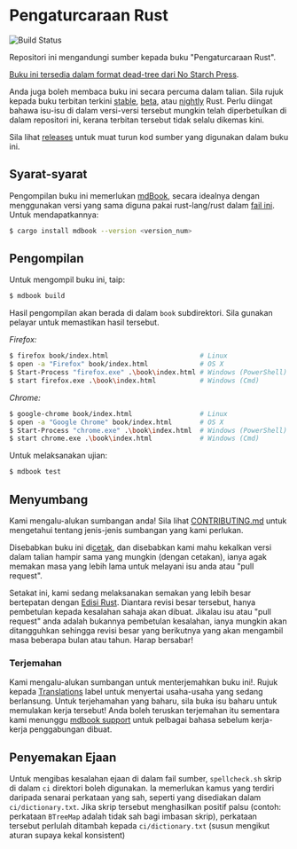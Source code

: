 # Pengaturcaraan Rust

![Build Status](https://github.com/rust-lang/book/workflows/CI/badge.svg)

Repositori ini mengandungi sumber kepada buku "Pengaturcaraan Rust".


[Buku ini tersedia dalam format dead-tree dari No Starch Press][nostarch].

[nostarch]: https://nostarch.com/rust-programming-language-2nd-edition

Anda juga boleh membaca buku ini secara percuma dalam talian. Sila rujuk kepada 
buku terbitan terkini [stable], [beta], atau [nightly] Rust. Perlu diingat
bahawa isu-isu di dalam versi-versi tersebut mungkin telah diperbetulkan 
di dalam repositori ini, kerana terbitan tersebut tidak selalu dikemas kini.

[stable]: https://doc.rust-lang.org/stable/book/
[beta]: https://doc.rust-lang.org/beta/book/
[nightly]: https://doc.rust-lang.org/nightly/book/

Sila lihat [releases] untuk muat turun kod sumber yang digunakan dalam buku ini.

[releases]: https://github.com/rust-lang/book/releases

## Syarat-syarat

Pengompilan buku ini memerlukan [mdBook], secara idealnya dengan
menggunakan versi yang sama diguna pakai rust-lang/rust dalam [fail ini][rust-mdbook].
Untuk mendapatkannya:

[mdBook]: https://github.com/rust-lang-nursery/mdBook
[rust-mdbook]: https://github.com/rust-lang/rust/blob/master/src/tools/rustbook/Cargo.toml

```bash
$ cargo install mdbook --version <version_num>
```

## Pengompilan

Untuk mengompil buku ini, taip:

```bash
$ mdbook build
```

Hasil pengompilan akan berada di dalam `book` subdirektori. Sila gunakan 
pelayar untuk memastikan hasil tersebut.


_Firefox:_
```bash
$ firefox book/index.html                       # Linux
$ open -a "Firefox" book/index.html             # OS X
$ Start-Process "firefox.exe" .\book\index.html # Windows (PowerShell)
$ start firefox.exe .\book\index.html           # Windows (Cmd)
```

_Chrome:_
```bash
$ google-chrome book/index.html                 # Linux
$ open -a "Google Chrome" book/index.html       # OS X
$ Start-Process "chrome.exe" .\book\index.html  # Windows (PowerShell)
$ start chrome.exe .\book\index.html            # Windows (Cmd)
```

Untuk melaksanakan ujian:

```bash
$ mdbook test
```

## Menyumbang

Kami mengalu-alukan sumbangan anda! Sila lihat [CONTRIBUTING.md][contrib] untuk mengetahui
tentang jenis-jenis sumbangan yang kami perlukan.

[contrib]: https://github.com/rust-lang/book/blob/main/CONTRIBUTING.md

Disebabkan buku ini di[cetak][nostarch], dan disebabkan kami mahu kekalkan
versi dalam talian hampir sama yang mungkin (dengan cetakan), ianya agak memakan
masa yang lebih lama untuk melayani isu anda atau "pull request".

Setakat ini, kami sedang melaksanakan semakan yang lebih besar bertepatan dengan
[Edisi Rust](https://doc.rust-lang.org/edition-guide/). Diantara revisi besar tersebut, 
hanya pembetulan kepada kesalahan sahaja akan dibuat. Jikalau isu atau "pull request" anda
adalah bukannya pembetulan kesalahan, ianya mungkin akan ditangguhkan sehingga revisi besar
yang berikutnya yang akan mengambil masa beberapa bulan atau tahun. Harap bersabar!

### Terjemahan

Kami mengalu-alukan sumbangan untuk menterjemahkan buku ini!. Rujuk kepada [Translations] label
untuk menyertai usaha-usaha yang sedang berlansung. Untuk terjehamahan yang baharu, sila buka
isu baharu untuk memulakan kerja tersebut! Anda boleh teruskan terjemahan itu sementara kami 
menunggu [mdbook support] untuk pelbagai bahasa sebelum kerja-kerja penggabungan dibuat.

[Translations]: https://github.com/rust-lang/book/issues?q=is%3Aopen+is%3Aissue+label%3ATranslations
[mdbook support]: https://github.com/rust-lang-nursery/mdBook/issues/5

## Penyemakan Ejaan

Untuk mengibas kesalahan ejaan di dalam fail sumber, `spellcheck.sh` skrip 
di dalam `ci` direktori boleh digunakan. Ia memerlukan kamus yang terdiri 
daripada senarai perkataan yang sah, seperti yang disediakan dalam `ci/dictionary.txt`.
Jika skrip tersebut menghasilkan positif palsu (contoh: perkataan `BTreeMap` adalah 
tidak sah bagi imbasan skrip), perkataan tersebut perlulah ditambah kepada 
`ci/dictionary.txt` (susun mengikut aturan supaya kekal konsistent)
